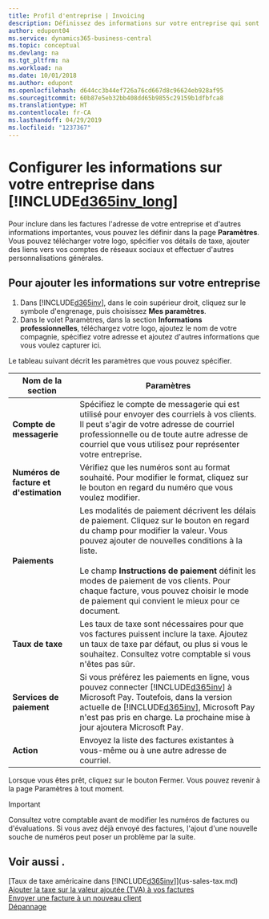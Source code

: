 ```yaml
---
title: Profil d'entreprise | Invoicing
description: Définissez des informations sur votre entreprise qui sont incluses dans vos factures, comme votre logo et l'adresse de votre compagnie.
author: edupont04
ms.service: dynamics365-business-central
ms.topic: conceptual
ms.devlang: na
ms.tgt_pltfrm: na
ms.workload: na
ms.date: 10/01/2018
ms.author: edupont
ms.openlocfilehash: d644cc3b44ef726a76cd667d8c96624eb928af95
ms.sourcegitcommit: 60b87e5eb32bb408dd65b9855c29159b1dfbfca8
ms.translationtype: HT
ms.contentlocale: fr-CA
ms.lasthandoff: 04/29/2019
ms.locfileid: "1237367"
---
```

# <a name="set-up-your-business-information-in-included365invlongincludesd365invlongmd"></a>Configurer les informations sur votre entreprise dans [!INCLUDE[d365inv_long](includes/d365inv_long.md)]

Pour inclure dans les factures l'adresse de votre entreprise et d'autres informations importantes, vous pouvez les définir dans la page **Paramètres**. Vous pouvez télécharger votre logo, spécifier vos détails de taxe, ajouter des liens vers vos comptes de réseaux sociaux et effectuer d'autres personnalisations générales.  

## <a name="to-add-your-business-information"></a>Pour ajouter les informations sur votre entreprise

1. Dans [!INCLUDE[d365inv](includes/d365inv.md)], dans le coin supérieur droit, cliquez sur le symbole d'engrenage, puis choisissez **Mes paramètres**.  
2. Dans le volet Paramètres, dans la section **Informations professionnelles**, téléchargez votre logo, ajoutez le nom de votre compagnie, spécifiez votre adresse et ajoutez d'autres informations que vous voulez capturer ici.  

Le tableau suivant décrit les paramètres que vous pouvez spécifier.  


|Nom de la section  |Paramètres  |
|--------------|---------|
|**Compte de messagerie**|Spécifiez le compte de messagerie qui est utilisé pour envoyer des courriels à vos clients. Il peut s'agir de votre adresse de courriel professionnelle ou de toute autre adresse de courriel que vous utilisez pour représenter votre entreprise.|
|**Numéros de facture et d'estimation**|Vérifiez que les numéros sont au format souhaité. Pour modifier le format, cliquez sur le bouton en regard du numéro que vous voulez modifier.|
|**Paiements**|Les modalités de paiement décrivent les délais de paiement. Cliquez sur le bouton en regard du champ pour modifier la valeur. Vous pouvez ajouter de nouvelles conditions à la liste. </br> </br> Le champ **Instructions de paiement** définit les modes de paiement de vos clients. Pour chaque facture, vous pouvez choisir le mode de paiement qui convient le mieux pour ce document.|
|**Taux de taxe**|Les taux de taxe sont nécessaires pour que vos factures puissent inclure la taxe. Ajoutez un taux de taxe par défaut, ou plus si vous le souhaitez. Consultez votre comptable si vous n'êtes pas sûr.|
|**Services de paiement**|Si vous préférez les paiements en ligne, vous pouvez connecter [!INCLUDE[d365inv](includes/d365inv.md)] à Microsoft Pay. Toutefois, dans la version actuelle de [!INCLUDE[d365inv](includes/d365inv.md)], Microsoft Pay n'est pas pris en charge. La prochaine mise à jour ajoutera Microsoft Pay.|
|**Action**|Envoyez la liste des factures existantes à vous-même ou à une autre adresse de courriel.|

Lorsque vous êtes prêt, cliquez sur le bouton Fermer. Vous pouvez revenir à la page Paramètres à tout moment.  

> [!IMPORTANT]  
> Consultez votre comptable avant de modifier les numéros de factures ou d'évaluations. Si vous avez déjà envoyé des factures, l'ajout d'une nouvelle souche de numéros peut poser un problème par la suite.  

## <a name="see-also"></a>Voir aussi .
[Taux de taxe américaine dans [!INCLUDE[d365inv](includes/d365inv.md)]](us-sales-tax.md)  
[Ajouter la taxe sur la valeur ajoutée (TVA) à vos factures](add-vat.md)  
[Envoyer une facture à un nouveau client](send-invoice.md)  
[Dépannage](about-troubleshooting.md)  
